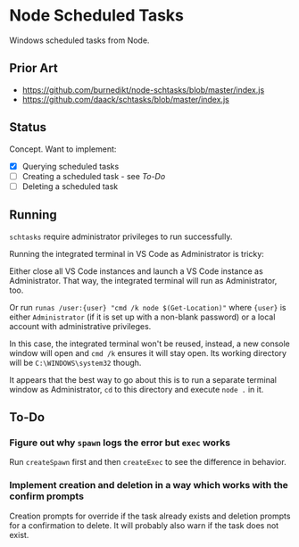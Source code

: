# Node Scheduled Tasks

Windows scheduled tasks from Node.

## Prior Art

- https://github.com/burnedikt/node-schtasks/blob/master/index.js
- https://github.com/daack/schtasks/blob/master/index.js

## Status

Concept. Want to implement:

- [x] Querying scheduled tasks
- [ ] Creating a scheduled task - see *To-Do*
- [ ] Deleting a scheduled task

## Running

`schtasks` require administrator privileges to run successfully.

Running the integrated terminal in VS Code as Administrator is tricky:

Either close all VS Code instances and launch a VS Code instance as Administrator.
That way, the integrated terminal will run as Administrator, too.

Or run `runas /user:{user} "cmd /k node $(Get-Location)"` where `{user}`
is either `Administrator` (if it is set up with a non-blank password) or
a local account with administrative privileges.

In this case, the integrated terminal won't be reused, instead, a new
console window will open and `cmd /k` ensures it will stay open. Its
working directory will be `C:\WINDOWS\system32` though.

It appears that the best way to go about this is to run a separate
terminal window as Administrator, `cd` to this directory and execute
`node .` in it.

## To-Do

### Figure out why `spawn` logs the error but `exec` works

Run `createSpawn` first and then `createExec` to see the difference in behavior.

### Implement creation and deletion in a way which works with the confirm prompts

Creation prompts for override if the task already exists and deletion prompts for
a confirmation to delete. It will probably also warn if the task does not exist.
